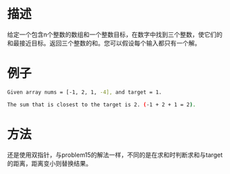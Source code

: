 # 描述 
给定一个包含n个整数的数组和一个整数目标，在数字中找到三个整数，使它们的和最接近目标。返回三个整数的和。您可以假设每个输入都只有一个解。

# 例子

```bash
Given array nums = [-1, 2, 1, -4], and target = 1.

The sum that is closest to the target is 2. (-1 + 2 + 1 = 2).
```

# 方法
还是使用双指针，与problem15的解法一样，不同的是在求和时判断求和与target的距离，距离变小则替换结果。